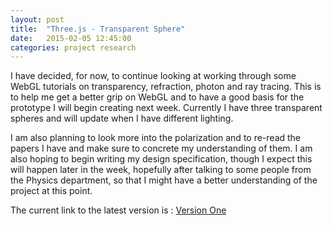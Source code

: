 ```yaml
---
layout: post
title:  "Three.js - Transparent Sphere"
date:   2015-02-05 12:45:00
categories: project research
---
```


I have decided, for now, to continue looking at working through some WebGL tutorials
on transparency, refraction, photon and ray tracing. This is to help me get a better grip on WebGL
and to have a good basis for the prototype I will begin creating next week. Currently I have
three transparent spheres and will update when I have different lighting.

I am also planning to look more into the polarization and to re-read the papers I have and
make sure to concrete my understanding of them. I am also hoping to begin writing my
design specification, though I expect this will happen later in the week, hopefully after
talking to some people from the Physics department, so that I might have a better understanding
of the project at this point.

The current link to the latest version is : [Version One](http://krf12.github.io/RenderingInvisibility/pages/version1.html)
